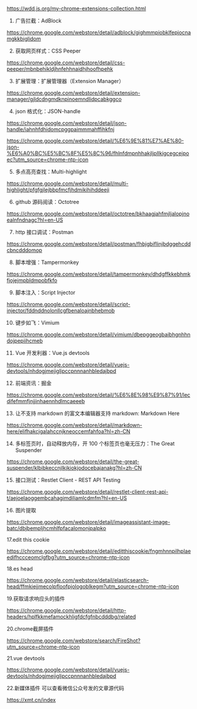 
https://wdd.js.org/my-chrome-extensions-collection.html

1. 广告拦截：AdBlock

https://chrome.google.com/webstore/detail/adblock/gighmmpiobklfepjocnamgkkbiglidom

2. 获取网页样式：CSS Peeper

https://chrome.google.com/webstore/detail/css-peeper/mbnbehikldjhnfehhnaidhjhoofhpehk

3. 扩展管理：扩展管理器（Extension Manager）

https://chrome.google.com/webstore/detail/extension-manager/gjldcdngmdknpinoemndlidpcabkggco

4. json 格式化：JSON-handle

https://chrome.google.com/webstore/detail/json-handle/iahnhfdhidomcpggpaimmmahffihkfnj

https://chrome.google.com/webstore/detail/%E6%9E%81%E7%AE%80-json-%E6%A0%BC%E5%BC%8F%E5%8C%96/fhlnfdmpnhhakjljpllkigcegcejpoec?utm_source=chrome-ntp-icon

5. 多点高亮查找：Multi-highlight

https://chrome.google.com/webstore/detail/multi-highlight/pfgfgjlejbbpfmcfjhdmikihihddeeji

6. github 源码阅读：Octotree

https://chrome.google.com/webstore/detail/octotree/bkhaagjahfmjljalopjnoealnfndnagc?hl=en-US

7. http 接口调试：Postman

https://chrome.google.com/webstore/detail/postman/fhbjgbiflinjbdggehcddcbncdddomop

8. 脚本增强：Tampermonkey

https://chrome.google.com/webstore/detail/tampermonkey/dhdgffkkebhmkfjojejmpbldmpobfkfo

9. 脚本注入：Script Injector

https://chrome.google.com/webstore/detail/script-injector/fddnddnolonllcgfbenaloajnbhebmob

10. 键步如飞：Vimium

https://chrome.google.com/webstore/detail/vimium/dbepggeogbaibhgnhhndojpepiihcmeb

11. Vue 开发利器：Vue.js devtools

https://chrome.google.com/webstore/detail/vuejs-devtools/nhdogjmejiglipccpnnnanhbledajbpd

12. 前端资讯：掘金

https://chrome.google.com/webstore/detail/%E6%8E%98%E9%87%91/lecdifefmmfjnjjinhaennhdlmcaeeeb

13. 让不支持 markdown 的富文本编辑器支持 markdown: Markdown Here

https://chrome.google.com/webstore/detail/markdown-here/elifhakcjgalahccnjkneoccemfahfoa?hl=zh-CN

14. 多标签页时，自动释放内存，开 100 个标签页也毫无压力：The Great Suspender

https://chrome.google.com/webstore/detail/the-great-suspender/klbibkeccnjlkjkiokjodocebajanakg?hl=zh-CN

15. 接口测试：Restlet Client - REST API Testing

https://chrome.google.com/webstore/detail/restlet-client-rest-api-t/aejoelaoggembcahagimdiliamlcdmfm?hl=en-US

16. 图片提取

https://chrome.google.com/webstore/detail/imageassistant-image-batc/dbjbempljhcmhlfpfacalomonjpalpko


17.edit this cookie

https://chrome.google.com/webstore/detail/editthiscookie/fngmhnnpilhplaeedifhccceomclgfbg?utm_source=chrome-ntp-icon


18.es head

https://chrome.google.com/webstore/detail/elasticsearch-head/ffmkiejjmecolpfloofpjologoblkegm?utm_source=chrome-ntp-icon

19.获取请求响应头的插件

https://chrome.google.com/webstore/detail/http-headers/hplfkkmefamockhligfdcfgfnbcdddbg/related

20.chrome截屏插件

https://chrome.google.com/webstore/search/FireShot?utm_source=chrome-ntp-icon

21.vue devtools

https://chrome.google.com/webstore/detail/vuejs-devtools/nhdogjmejiglipccpnnnanhbledajbpd

22.新媒体插件 可以查看微信公众号发的文章源代码

https://xmt.cn/index
